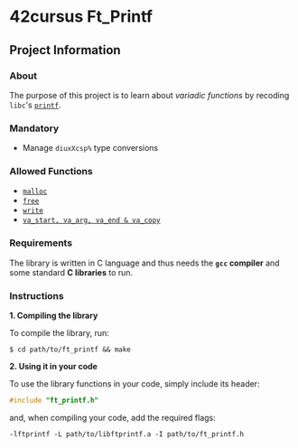 # 42cursus Ft_Printf

## Project Information

### About

The purpose of this project is to learn about *variadic functions* by recoding `libc`'s [`printf`](https://man7.org/linux/man-pages/man3/printf.3.html).

### Mandatory

- Manage `diuxXcsp%` type conversions

### Allowed Functions

- [`malloc`](https://man7.org/linux/man-pages/man3/free.3.html)
- [`free`](https://man7.org/linux/man-pages/man3/free.3.html)
- [`write`](https://man7.org/linux/man-pages/man2/write.2.html)
- [`va_start, va_arg, va_end & va_copy`](https://man7.org/linux/man-pages/man3/stdarg.3.html)

### Requirements

The library is written in C language and thus needs the **`gcc` compiler** and some standard **C libraries** to run.

### Instructions

**1. Compiling the library**

To compile the library, run:

```shell
$ cd path/to/ft_printf && make
```

**2. Using it in your code**

To use the library functions in your code, simply include its header:

```C
#include "ft_printf.h"
```

and, when compiling your code, add the required flags:

```shell
-lftprintf -L path/to/libftprintf.a -I path/to/ft_printf.h
